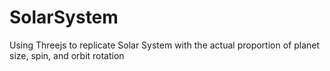 # SolarSystem
Using Threejs to replicate Solar System with the actual proportion of planet size, spin, and orbit rotation
